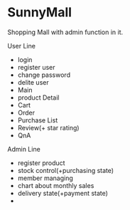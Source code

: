 # SunnyMall

Shopping Mall with admin function in it. 

User Line
- login
- register user
- change password
- delite user
- Main
- product Detail
- Cart
- Order
- Purchase List
- Review(+ star rating)
- QnA

Admin Line
- register product
- stock control(+purchasing state)
- member managing  
- chart about monthly sales
- delivery state(+payment state)
- 
